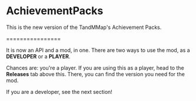 AchievementPacks
================

This is the new version of the TandMMap's Achievement Packs.

================

It is now an API and a mod, in one. There are two ways to use the mod, as a **DEVELOPER** or a **PLAYER**.


Chances are: you're a player. If you are using this as a player, head to the **Releases** tab above this. There, you can find the version you need for the mod.

If you are a developer, see the next section!

